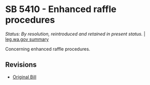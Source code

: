 # SB 5410 - Enhanced raffle procedures
*Status: By resolution, reintroduced and retained in present status.* | [leg.wa.gov summary](https://app.leg.wa.gov/billsummary?BillNumber=5410&Year=2021)

Concerning enhanced raffle procedures.

## Revisions
* [Original Bill](1/)